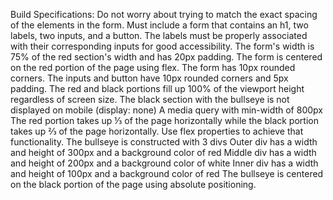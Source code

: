 Build Specifications: 
Do not worry about trying to match the exact spacing of the elements in the form.
Must include a form that contains an h1, two labels, two inputs, and a button.
The labels must be properly associated with their corresponding inputs for good accessibility.
The form's width is 75% of the red section's width and has 20px padding.
The form is centered on the red portion of the page using flex.
The form has 10px rounded corners.
The inputs and button have 10px rounded corners and 5px padding.
The red and black portions fill up 100% of the viewport height regardless of screen size.
The black section with the bullseye is not displayed on mobile (display: none)
A media query with min-width of 800px
The red portion takes up ⅓ of the page horizontally while the black portion takes up ⅔ of the page horizontally. Use flex properties to achieve that functionality.
The bullseye is constructed with 3 divs
Outer div has a width and height of 300px and a background color of red
Middle div has a width and height of 200px and a background color of white
Inner div has a width and height of 100px and a background color of red
The bullseye is centered on the black portion of the page using absolute positioning.
